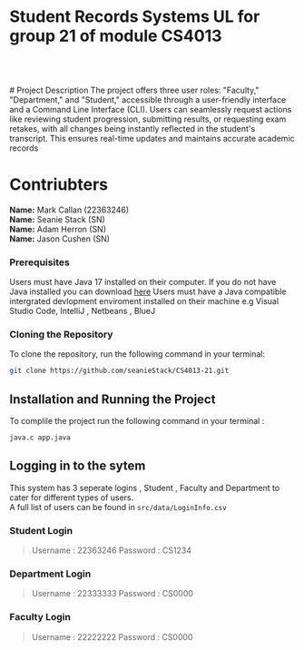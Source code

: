 # Student Records Systems UL for group 21 of module CS4013

<br>
<br>
<br>
# Project Description
The project offers three user roles: "Faculty," "Department," and "Student," accessible through a user-friendly interface and a Command Line Interface (CLI). Users can seamlessly request actions like reviewing student progression, submitting results, or requesting exam retakes, with all changes being instantly reflected in the student's transcript. This ensures real-time updates and maintains accurate academic records

# Contriubters
**Name:** Mark Callan (22363246)  
**Name:** Seanie Stack (SN)  
**Name:** Adam Herron (SN)  
**Name:** Jason Cushen (SN)  

### Prerequisites
Users must have Java 17 installed on their computer. If you do not have Java installed you can download 
[here](https://www.oracle.com/java/technologies/downloads/)
Users must have a Java compatible intergrated devlopment enviroment installed on their machine e.g Visual Studio Code, IntelliJ , Netbeans , BlueJ

### Cloning the Repository
To clone the repository, run the following command in your terminal:
```bash
git clone https://github.com/seanieStack/CS4013-21.git
 ```

## Installation and Running the Project
To complile the project run the following command in your terminal :
```bash
java.c app.java
 ```

## Logging in to the sytem
This system has 3 seperate logins , Student , Faculty and Department to cater for different types of users.  
A full list of users can be found in `src/data/LoginInfo.csv`

### Student Login 
> Username : 22363246
> Password : CS1234
### Department Login
> Username : 22333333
> Password : CS0000
### Faculty Login  
> Username : 22222222
> Password : CS0000
